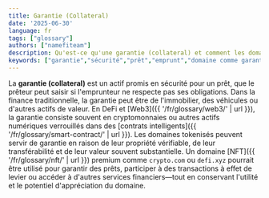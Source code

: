 ```yaml
---
title: Garantie (Collateral)
date: '2025-06-30'
language: fr
tags: ["glossary"]
authors: ["namefiteam"]
description: Qu'est-ce qu'une garantie (collateral) et comment les domaines peuvent-ils servir de garantie en DeFi ?
keywords: ["garantie","sécurité","prêt","emprunt","domaine comme garantie","DeFi"]
---
```


La **garantie (collateral)** est un actif promis en sécurité pour un prêt, que le prêteur peut saisir si l'emprunteur ne respecte pas ses obligations. Dans la finance traditionnelle, la garantie peut être de l'immobilier, des véhicules ou d'autres actifs de valeur. En DeFi et [Web3]({{ '/fr/glossary/web3/' | url }}), la garantie consiste souvent en cryptomonnaies ou autres actifs numériques verrouillés dans des [contrats intelligents]({{ '/fr/glossary/smart-contract/' | url }}). Les domaines tokenisés peuvent servir de garantie en raison de leur propriété vérifiable, de leur transférabilité et de leur valeur souvent substantielle. Un domaine [NFT]({{ '/fr/glossary/nft/' | url }}) premium comme `crypto.com` ou `defi.xyz` pourrait être utilisé pour garantir des prêts, participer à des transactions à effet de levier ou accéder à d'autres services financiers—tout en conservant l'utilité et le potentiel d'appréciation du domaine.